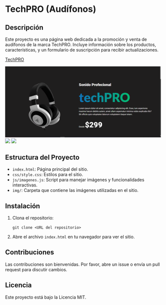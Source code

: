 # TechPRO (Audífonos)

## Descripción
Este proyecto es una página web dedicada a la promoción y venta de audífonos de la marca TechPRO. Incluye información sobre los productos, características, y un formulario de suscripción para recibir actualizaciones.

[TechPRO](https://techpro-2025.netlify.app)

![](img/techPRO.png)
![](img/techPRO2.png)
![](img/techPRO3.png)


## Estructura del Proyecto
- `index.html`: Página principal del sitio.
- `css/style.css`: Estilos para el sitio.
- `js/imagenes.js`: Script para manejar imágenes y funcionalidades interactivas.
- `img/`: Carpeta que contiene las imágenes utilizadas en el sitio.

## Instalación
1. Clona el repositorio:
   ```
   git clone <URL del repositorio>
   ```
2. Abre el archivo `index.html` en tu navegador para ver el sitio.

## Contribuciones
Las contribuciones son bienvenidas. Por favor, abre un issue o envía un pull request para discutir cambios.

## Licencia
Este proyecto está bajo la Licencia MIT.

